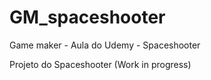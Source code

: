 # GM_spaceshooter
Game maker - Aula do Udemy - Spaceshooter

Projeto do Spaceshooter (Work in progress)
